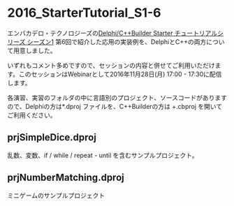 # 2016_StarterTutorial_S1-6
エンバカデロ・テクノロジーズの[Delphi/C++Builder Starter チュートリアルシリーズ シーズン1](http://forms.embarcadero.com/starter-tutorial-webinar) 第6回で紹介した応用の実装例を、DelphiとC++の両方について用意しました。

いずれもコメント多めですので、セッションの内容と併せてご利用いただけます。このセッションはWebinarとして2016年11月28日(月) 17:00 - 17:30に配信します。

各演習、実習のフォルダの中に言語別のプロジェクト、ソースコードがありますので、Delphiの方は*.dproj ファイルを、C++Builderの方は +.cbproj を開いてご利用ください。

## prjSimpleDice.dproj
乱数、変数、if / while / repeat - until を含むサンプルプロジェクト。

## prjNumberMatching.dproj
ミニゲームのサンプルプロジェクト
